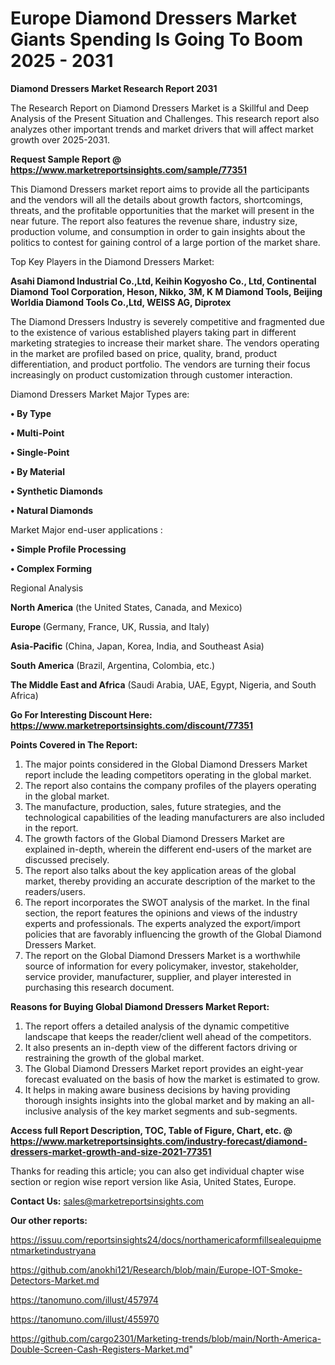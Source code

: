 # Europe Diamond Dressers Market Giants Spending Is Going To Boom 2025 - 2031

<strong>Diamond Dressers Market Research Report 2031</strong>

The Research Report on Diamond Dressers Market is a Skillful and Deep Analysis of the Present Situation and Challenges. This research report also analyzes other important trends and market drivers that will affect market growth over 2025-2031.

<strong>Request Sample Report @ <a href=https://www.marketreportsinsights.com/sample/77351>https://www.marketreportsinsights.com/sample/77351</a></strong>

This Diamond Dressers market report aims to provide all the participants and the vendors will all the details about growth factors, shortcomings, threats, and the profitable opportunities that the market will present in the near future. The report also features the revenue share, industry size, production volume, and consumption in order to gain insights about the politics to contest for gaining control of a large portion of the market share.

Top Key Players in the Diamond Dressers Market:

<strong>Asahi Diamond Industrial Co.,Ltd, Keihin Kogyosho Co., Ltd, Continental Diamond Tool Corporation, Heson, Nikko, 3M, K M Diamond Tools, Beijing Worldia Diamond Tools Co.,Ltd, WEISS AG, Diprotex</strong>

The Diamond Dressers Industry is severely competitive and fragmented due to the existence of various established players taking part in different marketing strategies to increase their market share. The vendors operating in the market are profiled based on price, quality, brand, product differentiation, and product portfolio. The vendors are turning their focus increasingly on product customization through customer interaction.

Diamond Dressers Market Major Types are:

<strong>• By Type

• Multi-Point

• Single-Point

• By Material

• Synthetic Diamonds

• Natural Diamonds</strong>

Market Major end-user applications :

<strong>• Simple Profile Processing

• Complex Forming</strong>

Regional Analysis

</u><strong><b>North America</b></strong> (the United States, Canada, and Mexico)

<strong><b>Europe </b></strong>(Germany, France, UK, Russia, and Italy)

<strong><b>Asia-Pacific</b></strong> (China, Japan, Korea, India, and Southeast Asia)

<strong><b>South America</b></strong> (Brazil, Argentina, Colombia, etc.)

<strong><b>The Middle East and Africa</b></strong> (Saudi Arabia, UAE, Egypt, Nigeria, and South Africa)

<strong>Go For Interesting Discount Here: <a href=https://www.marketreportsinsights.com/discount/77351>https://www.marketreportsinsights.com/discount/77351</a></strong>

<strong>Points Covered in The Report:</strong>
<ol>
  <li>The major points considered in the Global Diamond Dressers Market report include the leading competitors operating in the global market.</li>
  <li>The report also contains the company profiles of the players operating in the global market.</li>
  <li>The manufacture, production, sales, future strategies, and the technological capabilities of the leading manufacturers are also included in the report.</li>
  <li>The growth factors of the Global Diamond Dressers Market are explained in-depth, wherein the different end-users of the market are discussed precisely.</li>
  <li>The report also talks about the key application areas of the global market, thereby providing an accurate description of the market to the readers/users.</li>
  <li>The report incorporates the SWOT analysis of the market. In the final section, the report features the opinions and views of the industry experts and professionals. The experts analyzed the export/import policies that are favorably influencing the growth of the Global Diamond Dressers Market.</li>
  <li>The report on the Global Diamond Dressers Market is a worthwhile source of information for every policymaker, investor, stakeholder, service provider, manufacturer, supplier, and player interested in purchasing this research document.</li>
</ol>
<strong>Reasons for Buying Global Diamond Dressers Market Report:</strong>

<ol>
  <li>The report offers a detailed analysis of the dynamic competitive landscape that keeps the reader/client well ahead of the competitors.</li>
  <li>It also presents an in-depth view of the different factors driving or restraining the growth of the global market.</li>
  <li>The Global Diamond Dressers Market report provides an eight-year forecast evaluated on the basis of how the market is estimated to grow.</li>
  <li>It helps in making aware business decisions by having providing thorough insights insights into the global market and by making an all-inclusive analysis of the key market segments and sub-segments.</li>
</ol>
<strong>Access full Report Description, TOC, Table of Figure, Chart, etc. @ <a href=https://www.marketreportsinsights.com/industry-forecast/diamond-dressers-market-growth-and-size-2021-77351>https://www.marketreportsinsights.com/industry-forecast/diamond-dressers-market-growth-and-size-2021-77351</a></strong>


Thanks for reading this article; you can also get individual chapter wise section or region wise report version like Asia, United States, Europe.

<strong>Contact Us:</strong>
sales@marketreportsinsights.com

<strong>Our other reports:</strong>

<a href=https://issuu.com/reportsinsights24/docs/northamericaformfillsealequipmentmarketindustryana>https://issuu.com/reportsinsights24/docs/northamericaformfillsealequipmentmarketindustryana</a>

<a href=https://github.com/anokhi121/Research/blob/main/Europe-IOT-Smoke-Detectors-Market.md>https://github.com/anokhi121/Research/blob/main/Europe-IOT-Smoke-Detectors-Market.md</a>

<a href=https://tanomuno.com/illust/457974>https://tanomuno.com/illust/457974</a>

<a href=https://tanomuno.com/illust/455970>https://tanomuno.com/illust/455970</a>

<a href=https://github.com/cargo2301/Marketing-trends/blob/main/North-America-Double-Screen-Cash-Registers-Market.md>https://github.com/cargo2301/Marketing-trends/blob/main/North-America-Double-Screen-Cash-Registers-Market.md</a>"
